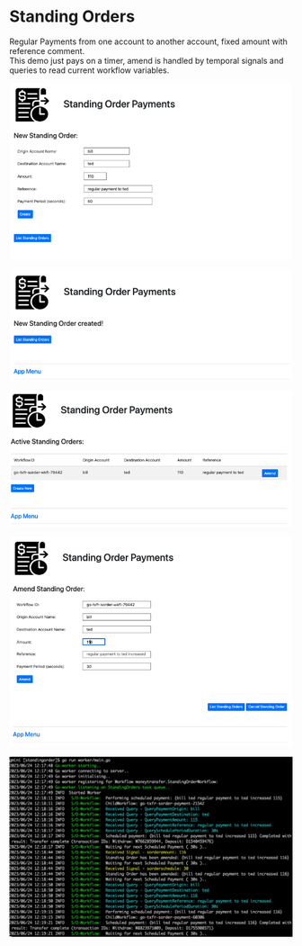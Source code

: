 # Standing Orders
Regular Payments from one account to another account, fixed amount with reference comment.  
This demo just pays on a timer, amend is handled by temporal signals and queries to read current workflow variables.

![sorder-new](./assets/sorder-new.png)  

![sorder-created](./assets/sorder-created.png)  

![sorder-list](./assets/sorder-list.png)  

![sorder-amend](./assets/sorder-amend.png)  

![sorder-worker](./assets/sorder-worker-console.png)  
  
